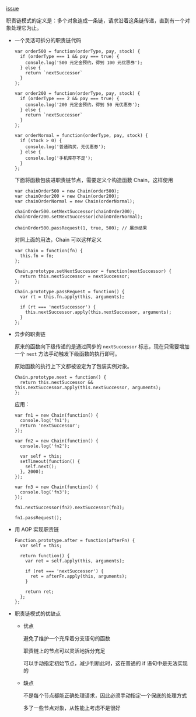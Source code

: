 [issue](https://github.com/hoperyy/blog/issues/41)

职责链模式的定义是：多个对象连成一条链，请求沿着这条链传递，直到有一个对象处理它为止。

+ 一个灵活可拆分的职责链代码

  ```
  var order500 = function(orderType, pay, stock) {
    if (orderType === 1 && pay === true) {
      console.log('500 元定金预约，得到 100 元优惠券');
    } else {
      return `nextSuccessor`
    }
  };

  var order200 = function(orderType, pay, stock) {
    if (orderType === 2 && pay === true) {
      console.log('200 元定金预约，得到 50 元优惠券');
    } else {
      return `nextSuccessor`
    }
  };

  var orderNormal = function(orderType, pay, stock) {
    if (stock > 0) {
      console.log('普通购买，无优惠券');
    } else {
      console.log('手机库存不足');
    }
  };
  ```

  下面将函数包装进职责链节点，需要定义个构造函数 Chain，这样使用

  ```
  var chainOrder500 = new Chain(order500);
  var chainOrder200 = new Chain(order200);
  var chainOrderNormal = new Chain(orderNormal);

  chainOrder500.setNextSuccessor(chainOrder200);
  chainOrder200.setNextSuccessor(chainOrderNormal);

  chainOrder500.passRequest(1, true, 500); // 展示结果
  ```

  对照上面的用法，Chain 可以这样定义

  ```
  var Chain = function(fn) {
    this.fn = fn;
  };

  Chain.prototype.setNextSuccessor = function(nextSuccessor) {
    return this.nextSuccessor = nextSuccessor;
  };

  Chain.prototype.passRequest = function() {
    var rt = this.fn.apply(this, arguments);

    if (rt === 'nextSuccessor') {
      this.nextSuccessor.apply(this.nextSuccessor, arguments);
    }
  };
  ```

+ 异步的职责链

  原来的函数向下级传递的是通过同步的 `nextSuccessor` 标志，现在只需要增加一个 `next` 方法手动触发下级函数的执行即可。

  原始函数的执行上下文都被设定为了包装实例对象。

  ```
  Chain.prototype.next = function() {
    return this.nextSuccessor && this.nextSuccessor.apply(this.nextSuccessor, arguments);
  };
  ```

  应用：

  ```
  var fn1 = new Chain(function() {
    console.log('fn1');
    return 'nextSuccessor';
  });

  var fn2 = new Chain(function() {
    console.log('fn2');
  
    var self = this;
    setTimeout(function() {
      self.next();
    }, 2000);
  });

  var fn3 = new Chain(function() {
    console.log('fn3');
  });

  fn1.nextSuccessor(fn2).nextSuccessor(fn3);

  fn1.passRequest();
  ```

+ 用 AOP 实现职责链

  ```
  Function.prototype.after = function(afterFn) {
    var self = this;

    return function() {
      var ret = self.apply(this, arguments);

      if (ret === 'nextSuccessor') {
        ret = afterFn.apply(this, arguments);
      }

      return ret;
    };
  };
  ```

+ 职责链模式的优缺点

  + 优点

    避免了维护一个充斥着分支语句的函数

    职责链上的节点可以灵活地拆分充足

    可以手动指定初始节点，减少判断此时，这在普通的 if 语句中是无法实现的
  
  + 缺点

    不是每个节点都能正确处理请求，因此必须手动指定一个保底的处理方式

    多了一些节点对象，从性能上考虑不是很好


